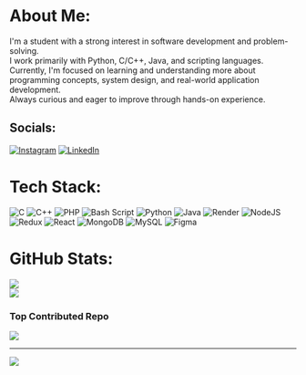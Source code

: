 #  About Me:
I'm a student with a strong interest in software development and problem-solving. <br>I work primarily with Python, C/C++, Java, and scripting languages. <br>Currently, I'm focused on learning and understanding more about programming concepts, system design, and real-world application development. <br>Always curious and eager to improve through hands-on experience.


##  Socials:
[![Instagram](https://img.shields.io/badge/Instagram-%23E4405F.svg?logo=Instagram&logoColor=white)](https://instagram.com/https://www.instagram.com/peeka_b0ox/) [![LinkedIn](https://img.shields.io/badge/LinkedIn-%230077B5.svg?logo=linkedin&logoColor=white)](https://linkedin.com/in/https://www.linkedin.com/in/krithika-naidu-9a400b299/) 

#  Tech Stack:
![C](https://img.shields.io/badge/c-%2300599C.svg?style=for-the-badge&logo=c&logoColor=white) ![C++](https://img.shields.io/badge/c++-%2300599C.svg?style=for-the-badge&logo=c%2B%2B&logoColor=white) ![PHP](https://img.shields.io/badge/php-%23777BB4.svg?style=for-the-badge&logo=php&logoColor=white) ![Bash Script](https://img.shields.io/badge/bash_script-%23121011.svg?style=for-the-badge&logo=gnu-bash&logoColor=white) ![Python](https://img.shields.io/badge/python-3670A0?style=for-the-badge&logo=python&logoColor=ffdd54) ![Java](https://img.shields.io/badge/java-%23ED8B00.svg?style=for-the-badge&logo=openjdk&logoColor=white) ![Render](https://img.shields.io/badge/Render-%46E3B7.svg?style=for-the-badge&logo=render&logoColor=white) ![NodeJS](https://img.shields.io/badge/node.js-6DA55F?style=for-the-badge&logo=node.js&logoColor=white) ![Redux](https://img.shields.io/badge/redux-%23593d88.svg?style=for-the-badge&logo=redux&logoColor=white) ![React](https://img.shields.io/badge/react-%2320232a.svg?style=for-the-badge&logo=react&logoColor=%2361DAFB) ![MongoDB](https://img.shields.io/badge/MongoDB-%234ea94b.svg?style=for-the-badge&logo=mongodb&logoColor=white) ![MySQL](https://img.shields.io/badge/mysql-4479A1.svg?style=for-the-badge&logo=mysql&logoColor=white) ![Figma](https://img.shields.io/badge/figma-%23F24E1E.svg?style=for-the-badge&logo=figma&logoColor=white)
#  GitHub Stats:
![](https://nirzak-streak-stats.vercel.app/?user=krithikanaidu&theme=monokai&hide_border=true)<br/>
![](https://github-readme-stats.vercel.app/api/top-langs/?username=krithikanaidu&theme=monokai&hide_border=true&include_all_commits=true&count_private=true&layout=compact)

###  Top Contributed Repo
![](https://github-contributor-stats.vercel.app/api?username=krithikanaidu&limit=5&theme=dark&combine_all_yearly_contributions=true)

---
[![](https://visitcount.itsvg.in/api?id=krithikanaidu&icon=0&color=0)](https://visitcount.itsvg.in)

<!-- Proudly created with GPRM ( https://gprm.itsvg.in ) -->
